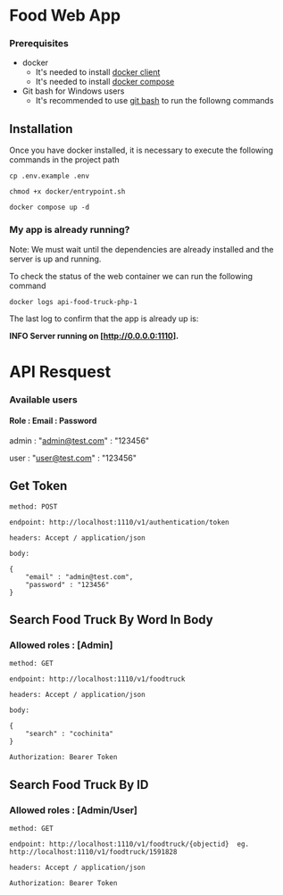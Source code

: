 # Food Web App

### Prerequisites

* docker
    * It's needed to install [docker client](https://docs.docker.com/get-docker/)
    * It's needed to install [docker compose](https://docs.docker.com/compose/install/)
* Git bash for Windows users
    * It's recommended to use [git bash](https://gitforwindows.org/) to run the followng commands

## Installation

Once you have docker installed, it is necessary to execute the following commands in the project path

    cp .env.example .env
    
    chmod +x docker/entrypoint.sh

    docker compose up -d

### My app is already running?

Note: We must wait until the dependencies are already installed and the server is up and running.

To check the status of the web container we can run the following command

    docker logs api-food-truck-php-1

The last log to confirm that the app is already up is:

**__INFO Server running on [http://0.0.0.0:1110].__**

# API Resquest

### Available users

#### Role : Email : Password

admin : "admin@test.com" : "123456"

user : "user@test.com" : "123456"

## Get Token

    method: POST

    endpoint: http://localhost:1110/v1/authentication/token

    headers: Accept / application/json

    body:

    {
        "email" : "admin@test.com",
        "password" : "123456"
    }

## Search Food Truck By Word In Body

### Allowed roles : [Admin]

    method: GET

    endpoint: http://localhost:1110/v1/foodtruck

    headers: Accept / application/json
    
    body:
    
    {
        "search" : "cochinita"
    }
    
    Authorization: Bearer Token

## Search Food Truck By ID

### Allowed roles : [Admin/User]

    method: GET
    
    endpoint: http://localhost:1110/v1/foodtruck/{objectid}  eg. http://localhost:1110/v1/foodtruck/1591828
    
    headers: Accept / application/json
    
    Authorization: Bearer Token


